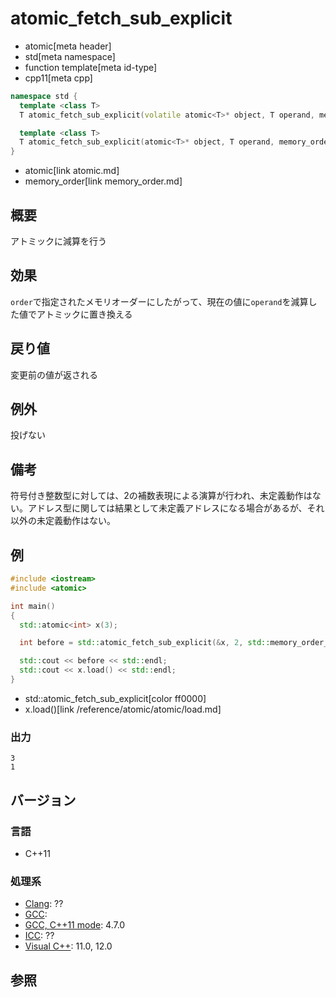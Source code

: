 # atomic_fetch_sub_explicit
* atomic[meta header]
* std[meta namespace]
* function template[meta id-type]
* cpp11[meta cpp]

```cpp
namespace std {
  template <class T>
  T atomic_fetch_sub_explicit(volatile atomic<T>* object, T operand, memory_order order) noexcept;

  template <class T>
  T atomic_fetch_sub_explicit(atomic<T>* object, T operand, memory_order order) noexcept;
}
```
* atomic[link atomic.md]
* memory_order[link memory_order.md]

## 概要
アトミックに減算を行う


## 効果
`order`で指定されたメモリオーダーにしたがって、現在の値に`operand`を減算した値でアトミックに置き換える


## 戻り値
変更前の値が返される


## 例外
投げない


## 備考
符号付き整数型に対しては、2の補数表現による演算が行われ、未定義動作はない。アドレス型に関しては結果として未定義アドレスになる場合があるが、それ以外の未定義動作はない。


## 例
```cpp
#include <iostream>
#include <atomic>

int main()
{
  std::atomic<int> x(3);

  int before = std::atomic_fetch_sub_explicit(&x, 2, std::memory_order_seq_cst);

  std::cout << before << std::endl;
  std::cout << x.load() << std::endl;
}
```
* std::atomic_fetch_sub_explicit[color ff0000]
* x.load()[link /reference/atomic/atomic/load.md]

### 出力
```
3
1
```


## バージョン
### 言語
- C++11

### 処理系

- [Clang](/implementation.md#clang): ??
- [GCC](/implementation.md#gcc): 
- [GCC, C++11 mode](/implementation.md#gcc): 4.7.0
- [ICC](/implementation.md#icc): ??
- [Visual C++](/implementation.md#visual_cpp): 11.0, 12.0


## 参照


